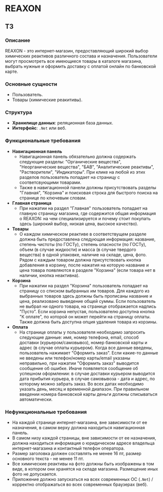 # REAXON
## ТЗ
### Описание
REAXON - это интернет-магазин, предоставляющий широкий выбор химических реактивов различного состава и назначения. Пользователи могут просмотреть все имеющиеся товары в каталоге магазина, выбрать нужные и оформить доставку с оплатой онлайн по банковской карте. 
### Основные сущности
- Пользователь.
- Товары (химические реакитивы).
### Структура
- **Хранилище данных**: реляционная база данных.
- **Интерфейс**: `.Net` или веб.  
### Функциональные требования
- **Навигационная панель**  
  * Навигационная панель обязательно должна содержать следующие разделы: "Органические вещества", "Неорганические вещества", "БАВ", "Аналитические реактивы", "Растворители", "Индикаторы". При клике на любой из этих разделов пользователь попадает на страницу с соответсвующими товарами.
  * Также в навигационной панели должны присутствовать разделы "Главная", "Корзина" и поисковая строка для быстрого поиска на странице по ключевым словам.
 - **Главная страница**   
   * При нажатии на раздел "Главная" пользователь попадает на главную страницу магазина, где содержится общая информация о REAXON: на чем специализируется и почему стоит покупать здесь (широкий выбор, низкая цена, высокое качество).
  - **Товары**    
    * О каждом химическом реактиве в соответствущем разделе должна быть предоставлена следующая информация: название, степень чистоты (по ГОСТу), степень опасности (по ГОСТу), объем (в случае жидкости) и масса (в случае твердого вещества) в одной упаковке, наличие на складе, цена, фото. Рядом с каждым товаром должна присутствовать кнопка добавления в корзину, после нажатия на которую название и цена товара появляются в разделе "Корзина" (если товара нет в наличии, кнопка неактивна).
 - **Корзина**  
   *  При нажатии на раздел "Корзина" пользователь попадает на страницу со списком выбранных им товаров. Для каждого из выбранных товаров здесь должны быть прописаны название и цена, реализовано выведение общей суммы. Если пользователь не выбрал ни одного товара, на странице отображается надпись "Пусто". Если корзина непустая, пользователю доступна кнопка "К оплате", по которой он может перейти на страницу оплаты. Также должна быть доступна опция удаления товара из корзины.
 - **Оплата**  
    * На странице оплаты у пользователя необходимо запросить следующие данные: имя, номер телефона, email, способ доставки (курьером/самовывоз), номер банковской карты и адрес (в случае оплаты курьером). Когда все данные введены, пользователь нажимает "Оформить заказ". Если какие-то данные не введены или телефон/номер карты/email указаны неправильно, при нажатии "Оформить заказ" выводится сообщение об ошибке. Иначе появляется сообщение об успешном оформлении: в случае доставки курьером выводится дата прибытия курьера, в случае самовывоза - дата и адрес, по которому можно забрать заказ. Во всех датах необходимо указать день, месяц и временной диапазон. При правильном введении номера банковской карты деньги должны списываться автоматически.
### Нефункциональные требования
 - На каждой странице интернет-магазина, вне зависимости от ее назначения, в самом верху должна находиться навигационная панель.
 - В самом низу каждой страницы, вне зависимости от ее назначения, должна находиться информация о юридическом адресе владельца интернет-магазина и контактный телефон оператора.
 - Размер заголовка должен составлять не менее 16 пт, размер основного текста - не менее 11 пт.
 - Все химические реактивы на фото должны быть изображены в том виде, в котором они хранятся на складе магазина. Размещение иных фото не допускается.
 - Приложение должно запускаться на всех современных ОС (`.Net`) / корректно отображаться во всех современных браузерах (веб).

